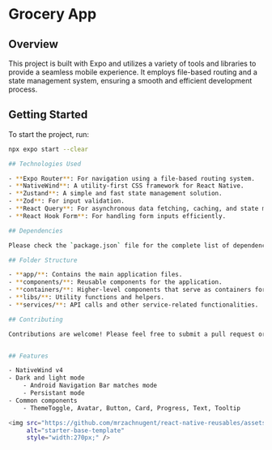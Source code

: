 # Grocery App

## Overview

This project is built with Expo and utilizes a variety of tools and libraries to provide a seamless mobile experience. It employs file-based routing and a state management system, ensuring a smooth and efficient development process.

## Getting Started

To start the project, run:

```bash
npx expo start --clear

## Technologies Used

- **Expo Router**: For navigation using a file-based routing system.
- **NativeWind**: A utility-first CSS framework for React Native.
- **Zustand**: A simple and fast state management solution.
- **Zod**: For input validation.
- **React Query**: For asynchronous data fetching, caching, and state management.
- **React Hook Form**: For handling form inputs efficiently.

## Dependencies

Please check the `package.json` file for the complete list of dependencies used in this project.

## Folder Structure

- **app/**: Contains the main application files.
- **components/**: Reusable components for the application.
- **containers/**: Higher-level components that serve as containers for screens.
- **libs/**: Utility functions and helpers.
- **services/**: API calls and other service-related functionalities.

## Contributing

Contributions are welcome! Please feel free to submit a pull request or open an issue for any enhancements or bug fixes.


## Features

- NativeWind v4
- Dark and light mode
    - Android Navigation Bar matches mode
    - Persistant mode
- Common components
    - ThemeToggle, Avatar, Button, Card, Progress, Text, Tooltip

<img src="https://github.com/mrzachnugent/react-native-reusables/assets/63797719/42c94108-38a7-498b-9c70-18640420f1bc"
     alt="starter-base-template"
     style="width:270px;" />
```

